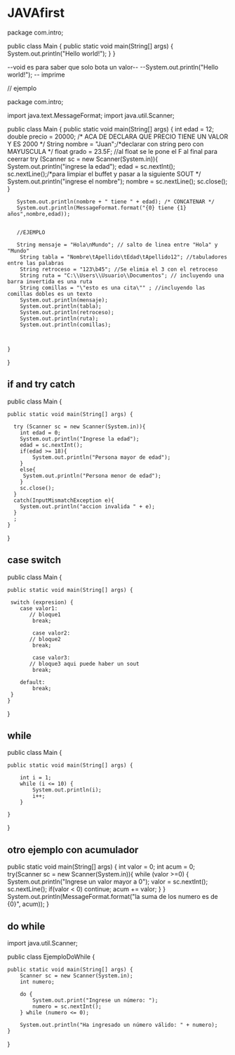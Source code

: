 # JAVAfirst

package com.intro;

public class Main {
    public static void main(String[] args) { 
        System.out.println("Hello world!");
    }
}

--void es para saber que solo bota un valor--
--System.out.println("Hello world!"); -- imprime


// ejemplo

package com.intro;

import java.text.MessageFormat;
import java.util.Scanner;

public class Main {
    public static void main(String[] args) {
       int edad = 12;
       double precio = 20000; /* ACA DE DECLARA QUE PRECIO TIENE UN VALOR Y ES 2000 */
       String nombre = "Juan";/*declarar con string pero con MAYUSCULA */
       float grado = 23.5F; //al float se le pone el F al final para ceerrar
        try (Scanner sc = new Scanner(System.in)){
            System.out.println("ingrese la edad");
            edad = sc.nextInt();
            sc.nextLine();/*para limpiar el buffet y pasar a la siguiente SOUT */
            System.out.println("ingrese el nombre");
            nombre = sc.nextLine();
            sc.close();
        }
       
       System.out.println(nombre + " tiene " + edad); /* CONCATENAR */
       System.out.println(MessageFormat.format("{0} tiene {1} años",nombre,edad));


       //EJEMPLO

       String mensaje = "Hola\nMundo"; // salto de linea entre "Hola" y "Mundo"
        String tabla = "Nombre\tApellido\tEdad\tApellido12"; //tabuladores entre las palabras
        String retroceso = "123\b45"; //Se elimia el 3 con el retroceso
        String ruta = "C:\\Users\\Usuario\\Documentos"; // incluyendo una barra invertida es una ruta
        String comillas = "\"esto es una cita\"" ; //incluyendo las comillas dobles es un texto
        System.out.println(mensaje);
        System.out.println(tabla);
        System.out.println(retroceso);
        System.out.println(ruta);
        System.out.println(comillas);
    


    }



}

## if and try catch

public class Main {

    public static void main(String[] args) {

      try (Scanner sc = new Scanner(System.in)){
        int edad = 0;
        System.out.println("Ingrese la edad");
        edad = sc.nextInt();
        if(edad >= 18){
            System.out.println("Persona mayor de edad");
        }
        else{
         System.out.println("Persona menor de edad");   
        }
        sc.close();
      }
      catch(InputMismatchException e){
        System.out.println("accion invalida " + e);
      }
      ;
    }



}

##  case switch

public class Main {

    public static void main(String[] args) {

     switch (expresion) {
        case valor1:
           // bloque1
            break;

            case valor2:
           // bloque2
            break;

            case valor3:
           // bloque3 aqui puede haber un sout
            break;
     
        default:
            break;
     }
    }



}


## while

public class Main {

    public static void main(String[] args) {

        int i = 1;
        while (i <= 10) {
            System.out.println(i);
            i++;
        }

    }



}

## otro ejemplo con acumulador

public static void main(String[] args) {
        int valor = 0;
        int acum = 0;
        try(Scanner sc = new Scanner(System.in)){
            while (valor >=0) {
                System.out.println("Ingrese un valor mayor a 0");
                valor = sc.nextInt();
                sc.nextLine();
                if(valor < 0) continue;
                acum += valor;
            }
        }
        System.out.println(MessageFormat.format("la suma de los numero es de {0}", acum));
    }


## do while

import java.util.Scanner;

public class EjemploDoWhile {

    public static void main(String[] args) {
        Scanner sc = new Scanner(System.in);
        int numero;

        do {
            System.out.print("Ingrese un número: ");
            numero = sc.nextInt();
        } while (numero <= 0);

        System.out.println("Ha ingresado un número válido: " + numero);
    }
}

